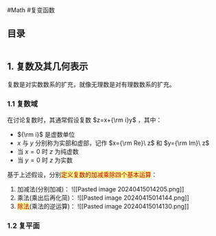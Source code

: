 #Math #复变函数 

## 目录

```toc
```

## 1. 复数及其几何表示

复数是对实数数系的扩充，就像无理数是对有理数数系的扩充。

### 1.1 复数域

在讨论复数时，其通常假设复数 $z=x+{\rm i}y$ ，其中：
- ${\rm i}$ 是虚数单位
- $x$ 与 $y$ 分别称为实部和虚部，记作 $x={\rm Re}\ z$ 和 $y={\rm Im}\ z$ 
- 当 $x=0$ 时 $z$ 为纯虚数
- 当 $y=0$ 时 $z$ 为实数

基于上述假设，分别<span style="background:#fff88f"><font color="#c00000">定义复数的加减乘除四个基本运算</font></span>：
1. 加减法(分别加减)：
	![[Pasted image 20240415014205.png]]
2. 乘法(乘出后再化简)：
	![[Pasted image 20240415014144.png]]
3. <span style="background:#fff88f"><font color="#c00000">除法</font></span>(乘法的逆运算)：
	![[Pasted image 20240415014130.png]]

### 1.2 复平面



